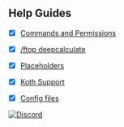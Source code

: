 ## Help Guides
- [x] [Commands and Permissions](https://github.com/daniel097541/BeastFactionsTopWiki/wiki/Commands-and-permissions)
- [x] [/ftop deepcalculate](https://github.com/daniel097541/BeastFactionsTopWiki/wiki/Deepcalculate)
- [x] [Placeholders](https://github.com/daniel097541/BeastFactionsTopWiki/wiki/Placeholders)
- [x] [Koth Support](https://github.com/daniel097541/BeastFactionsWiki/wiki/Customizable-roles)
- [x] [Config files](https://github.com/daniel097541/BeastFactionsTopWiki/wiki/Config-files)


[![Discord](https://imgur.com/MFRRBn4.png)](https://discord.gg/mkDJddr)
